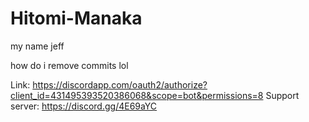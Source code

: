 # Hitomi-Manaka
my name jeff

how do i remove commits lol

Link: https://discordapp.com/oauth2/authorize?client_id=431495393520386068&scope=bot&permissions=8
Support server: https://discord.gg/4E69aYC
